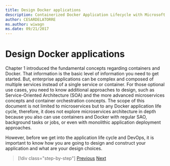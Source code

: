 ```yaml
---
title: Design Docker applications
description: Containerized Docker Application Lifecycle with Microsoft Platform and Tools
author: CESARDELATORRE
ms.author: wiwagn
ms.date: 09/21/2017
---
```

# Design Docker applications

Chapter 1 introduced the fundamental concepts regarding containers and Docker. That information is the basic level of information you need to get started. But, enterprise applications can be complex and composed of multiple services instead of a single service or container. For those optional use cases, you need to know additional approaches to design, such as Service-Oriented Architecture (SOA) and the more advanced microservices concepts and container orchestration concepts. The scope of this document is not limited to microservices but to any Docker application life cycle, therefore, it does not explore microservices architecture in depth because you also can use containers and Docker with regular SAO, background tasks or jobs, or even with monolithic application deployment approaches.

However, before we get into the application life cycle and DevOps, it is important to know how you are going to design and construct your application and what are your design choices.


> [!div  class="step-by-step"]
> [Previous](index.md)
> [Next](common-container-design-principles.md)
